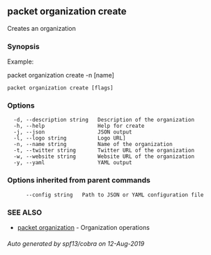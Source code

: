 ## packet organization create

Creates an organization

### Synopsis

Example:

packet organization create -n [name]

	

```
packet organization create [flags]
```

### Options

```
  -d, --description string   Description of the organization
  -h, --help                 Help for create
  -j, --json                 JSON output
  -l, --logo string          Logo URL]
  -n, --name string          Name of the organization
  -t, --twitter string       Twitter URL of the organization
  -w, --website string       Website URL of the organization
  -y, --yaml                 YAML output
```

### Options inherited from parent commands

```
      --config string   Path to JSON or YAML configuration file
```

### SEE ALSO

* [packet organization](packet_organization.md)	 - Organization operations

###### Auto generated by spf13/cobra on 12-Aug-2019
